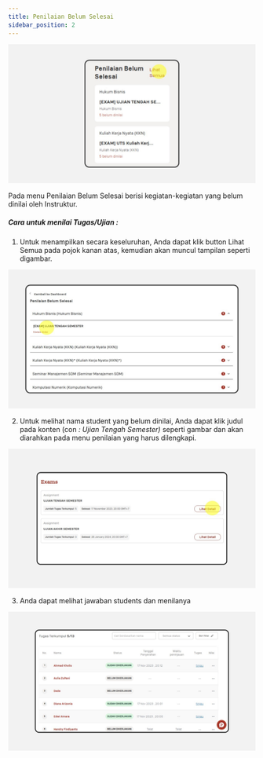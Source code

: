 ```yaml
---
title: Penilaian Belum Selesai
sidebar_position: 2
---
```

![](/img/ug-1.jpg)

Pada menu Penilaian Belum Selesai berisi kegiatan-kegiatan yang belum dinilai
oleh Instruktur.

##### **Cara untuk menilai Tugas/Ujian :**

1. Untuk menampilkan secara keseluruhan, Anda dapat klik button Lihat Semua pada pojok kanan atas, kemudian akan muncul tampilan seperti digambar.

![](/img/ug-2.jpg)

2. Untuk melihat nama student yang belum dinilai, Anda dapat klik judul pada konten (con *: Ujian Tengah Semester)* seperti gambar dan akan diarahkan pada menu penilaian yang harus dilengkapi.

![](/img/ug-3.jpg)

3. Anda dapat melihat jawaban students dan menilanya

![](/img/degree-lecture-penilaian-belum-selesai-6.jpg)
